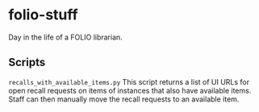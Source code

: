 # folio-stuff

Day in the life of a FOLIO librarian.

## Scripts
`recalls_with_available_items.py`
This script returns a list of UI URLs for open recall requests on items of instances that also have available items. Staff can then manually move the recall requests to an available item. 